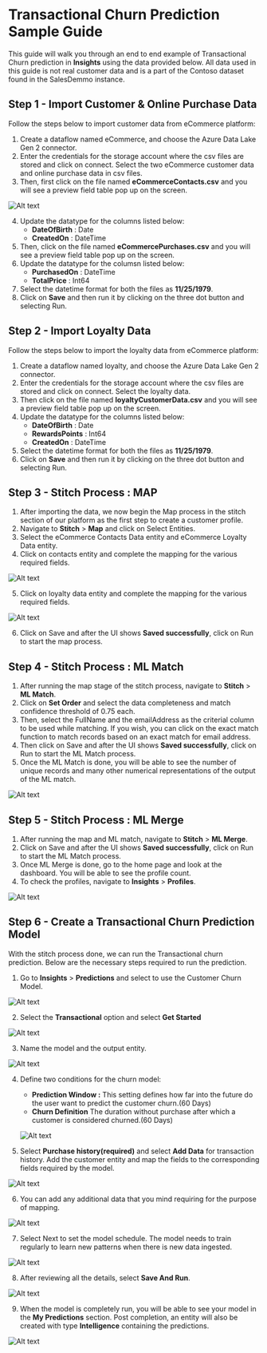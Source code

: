 # Transactional Churn Prediction Sample Guide

This guide will walk you through an end to end example of Transactional Churn prediction in **Insights** using the data provided below. All data used in this guide is not real customer data and is a part of the Contoso dataset found in the SalesDemmo instance.

## Step 1 - Import Customer & Online Purchase Data
Follow the steps below to import customer data from eCommerce platform:
1. Create a dataflow named eCommerce, and choose the Azure Data Lake Gen 2 connector.
2. Enter the credentials for the storage account where the csv files are stored and click on connect. Select the two eCommerce customer data and online purchase data in csv files.
3. Then, first click on the file named **eCommerceContacts.csv** and you will see a preview field table pop up on the screen.

![Alt text](https://github.com/skypointcloud/platform/blob/master/docs/doc_snippets/previewfield.PNG?raw=true)

4. Update the datatype for the columns listed below:
    - **DateOfBirth** : Date
    - **CreatedOn** : DateTime
5. Then, click on the file named **eCommercePurchases.csv** and you will see a preview field table pop up on the screen.
6. Update the datatype for the columsn listed below:
    - **PurchasedOn** : DateTime
    - **TotalPrice** : Int64
7. Select the datetime format for both the files as **11/25/1979**.
8. Click on **Save** and then run it by clicking on the three dot button and selecting Run.

## Step 2 - Import Loyalty Data
Follow the steps below to import the loyalty data from eCommerce platform:
1. Create a dataflow named loyalty, and choose the Azure Data Lake Gen 2 connector.
2. Enter the credentials for the storage account where the csv files are stored and click on connect. Select the loyalty data.
3. Then click on the file named **loyaltyCustomerData.csv** and you will see a preview field table pop up on the screen.
4. Update the datatype for the columns listed below:
    - **DateOfBirth** : Date
    - **RewardsPoints** : Int64
    - **CreatedOn** : DateTime
5. Select the datetime format for both the files as **11/25/1979**.
6. Click on **Save** and then run it by clicking on the three dot button and selecting Run.

## Step 3 - Stitch Process : MAP

1. After importing the data, we now begin the Map process in the stitch section of our platform as the first step to create a customer profile.
2. Navigate to **Stitch** > **Map** and click on Select Entities.
3. Select the eCommerce Contacts Data entity and eCommerce Loyalty Data entity.
4. Click on contacts entity and complete the mapping for the various required fields.

![Alt text](https://github.com/skypointcloud/platform/blob/master/docs/doc_snippets/ecommercecontactsmapping.PNG?raw=true)

5. Click on loyalty data entity and complete the mapping for the various required fields.

![Alt text](https://github.com/skypointcloud/platform/blob/master/docs/doc_snippets/loyaltymapping.PNG?raw=true)

6. Click on Save and after the UI shows **Saved successfully**, click on Run to start the map process.

## Step 4 - Stitch Process : ML Match

1. After running the map stage of the stitch process, navigate to **Stitch** > **ML Match**.
2. Click on **Set Order** and select the data completeness  and match confidence threshold of 0.75 each.
3. Then, select the FullName and the emailAddress as the criterial column to be used while matching. If you wish, you can click on the exact match function to match records based on an exact match for email address.
4. Then click on Save and after the UI shows **Saved successfully**, click on Run to start the ML Match process.
5. Once the ML Match is done, you will be able to see the number of unique records and many other numerical representations of the output of the ML match.

![Alt text](https://github.com/skypointcloud/platform/blob/master/docs/doc_snippets/sampleguidemlmatch.PNG?raw=true)

## Step 5 - Stitch Process : ML Merge

1. After running the map and ML match, navigate to **Stitch** > **ML Merge**.
2. Click on Save and after the UI shows **Saved successfully**, click on Run to start the ML Match process.
3. Once ML Merge is done, go to the home page and look at the dashboard. You will be able to see the profile count.
4. To check the profiles, navigate to **Insights** > **Profiles**.

![Alt text](https://github.com/skypointcloud/platform/blob/master/docs/doc_snippets/sampleguideprofiles.PNG?raw=true)

## Step 6 - Create a Transactional Churn Prediction Model

With the stitch process done, we can run the Transactional churn prediction.
Below are the necessary steps required to run the prediction.
1. Go to **Insights** > **Predictions** and select to use the Customer Churn Model.

![Alt text](https://github.com/skypointcloud/platform/blob/master/docs/doc_snippets/churnmodelstep1.PNG?raw=true)

2. Select the **Transactional** option and select **Get Started**

![Alt text](https://github.com/skypointcloud/platform/blob/master/docs/doc_snippets/churnmodelstep2.PNG?raw=true)

3. Name the model and the output entity.

![Alt text](https://github.com/skypointcloud/platform/blob/master/docs/doc_snippets/churnmodelstep3.PNG?raw=true)

4. Define two conditions for the churn model:
    - **Prediction Window :** This setting defines how far into the future do the user want to predict the customer churn.(60 Days)
    - **Churn Definition** The duration without purchase after which a customer is considered churned.(60 Days)

    ![Alt text](https://github.com/skypointcloud/platform/blob/master/docs/doc_snippets/churnmodelstep4.PNG?raw=true)

5. Select **Purchase history(required)** and select **Add Data** for transaction history. Add the customer entity and map the fields to the corresponding fields required by the model.

![Alt text](https://github.com/skypointcloud/platform/blob/master/docs/doc_snippets/customerdatasampleguidepredictions.PNG?raw=true)

6. You can add any additional data that you mind requiring for the purpose of mapping.

![Alt text](https://github.com/skypointcloud/platform/blob/master/docs/doc_snippets/churnmodelstep7.PNG?raw=true)

7. Select Next to set the model schedule. The model needs to train regularly to learn new patterns when there is new data ingested.

![Alt text](https://github.com/skypointcloud/platform/blob/master/docs/doc_snippets/churnmodelstep8.PNG?raw=true)

8. After reviewing all the details, select **Save And Run**.

![Alt text](https://github.com/skypointcloud/platform/blob/master/docs/doc_snippets/churnmodelstep9.PNG?raw=true)

9. When the model is completely run, you will be able to see your model in the **My Predictions** section. Post completion, an entity will also be created with type **Intelligence** containing the predictions.

![Alt text](https://github.com/skypointcloud/platform/blob/master/docs/doc_snippets/modelcreated.PNG?raw=true)